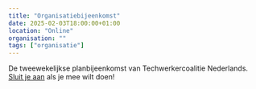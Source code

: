 ```yaml
---
title: "Organisatiebijeenkomst"
date: 2025-02-03T18:00:00+01:00
location: "Online"
organisation: ""
tags: ["organisatie"]
---
```


De tweewekelijkse planbijeenkomst van Techwerkercoalitie Nederlands. [Sluit je aan](/join) als je mee wilt doen!
